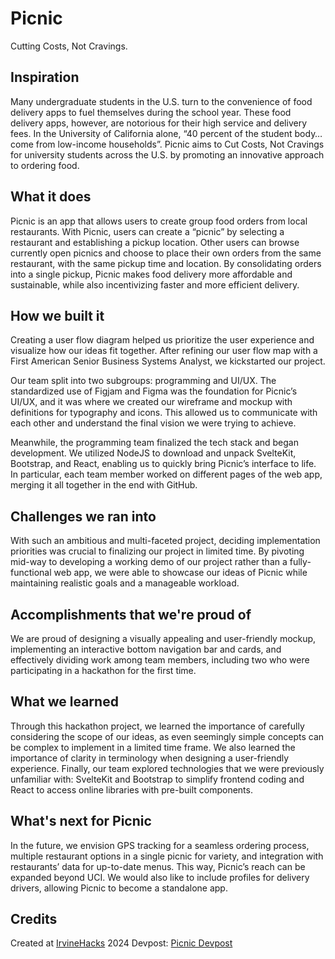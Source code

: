 # Picnic
Cutting Costs, Not Cravings.

## Inspiration
Many undergraduate students in the U.S. turn to the convenience of food delivery apps to fuel themselves during the school year. These food delivery apps, however, are notorious for their high service and delivery fees. In the University of California alone, “40 percent of the student body… come from low-income households”. Picnic aims to Cut Costs, Not Cravings for university students across the U.S. by promoting an innovative approach to ordering food.

## What it does
Picnic is an app that allows users to create group food orders from local restaurants. With Picnic, users can create a “picnic” by selecting a restaurant and establishing a pickup location. Other users can browse currently open picnics and choose to place their own orders from the same restaurant, with the same pickup time and location. By consolidating orders into a single pickup, Picnic makes food delivery more affordable and sustainable, while also incentivizing faster and more efficient delivery.


## How we built it
Creating a user flow diagram helped us prioritize the user experience and visualize how our ideas fit together. After refining our user flow map with a First American Senior Business Systems Analyst, we kickstarted our project.

Our team split into two subgroups: programming and UI/UX. The standardized use of Figjam and Figma was the foundation for Picnic’s UI/UX, and it was where we created our wireframe and mockup with definitions for typography and icons. This allowed us to communicate with each other and understand the final vision we were trying to achieve.

Meanwhile, the programming team finalized the tech stack and began development. We utilized NodeJS to download and unpack SvelteKit, Bootstrap, and React, enabling us to quickly bring Picnic’s interface to life. In particular, each team member worked on different pages of the web app, merging it all together in the end with GitHub.

## Challenges we ran into
With such an ambitious and multi-faceted project, deciding implementation priorities was crucial to finalizing our project in limited time. By pivoting mid-way to developing a working demo of our project rather than a fully-functional web app, we were able to showcase our ideas of Picnic while maintaining realistic goals and a manageable workload.

## Accomplishments that we're proud of
We are proud of designing a visually appealing and user-friendly mockup, implementing an interactive bottom navigation bar and cards, and effectively dividing work among team members, including two who were participating in a hackathon for the first time.

## What we learned
Through this hackathon project, we learned the importance of carefully considering the scope of our ideas, as even seemingly simple concepts can be complex to implement in a limited time frame. We also learned the importance of clarity in terminology when designing a user-friendly experience. Finally, our team explored technologies that we were previously unfamiliar with: SvelteKit and Bootstrap to simplify frontend coding and React to access online libraries with pre-built components.

## What's next for Picnic
In the future, we envision GPS tracking for a seamless ordering process, multiple restaurant options in a single picnic for variety, and integration with restaurants’ data for up-to-date menus. This way, Picnic’s reach can be expanded beyond UCI. We would also like to include profiles for delivery drivers, allowing Picnic to become a standalone app.

## Credits
Created at <a href="https://irvinehacks.com/">IrvineHacks</a> 2024
Devpost: <a href="https://devpost.com/software/picnic-zd5p8g?ref_content=user-portfolio&ref_feature=in_progress">Picnic Devpost</a>
